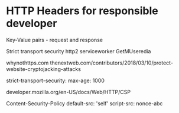 # HTTP Headers for responsible developer

Key-Value pairs - request and response

Strict transport security
http2 serviceworker
 GetMUseredia

whynothttps.com
thenextweb.com/contributors/2018/03/10/protect-website-cryptojacking-attacks

strict-transport-security: max-age: 1000

developer.mozilla.org/en-US/docs/Web/HTTP/CSP

Content-Security-Policy default-src: 'self'
script-src: nonce-abc

<script noonce="abcde">

    cache-controlmax-age=..., public, immutable

    Brotli compression - slow and by default headers at 4

    WebPicture - <picture>
        <source srcet>
    </picture>

    webp

    Accept: image/webp image/apng image/*,*/*;q=0.8

    Accept-ch: Width, Viewport-Width
    Accept-ch-lifetime: 180
    RequestURL:
    Viewport-Width:
    Width

    <link rel="preload" href="/" as="image">


### Auto refresh
    <meta http-equiv="refresh" content="10" >
